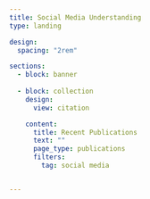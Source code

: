 ```yaml
---
title: Social Media Understanding
type: landing

design:
  spacing: "2rem"

sections:
  - block: banner
    
  - block: collection
    design:
      view: citation

    content:
      title: Recent Publications
      text: ""
      page_type: publications
      filters:
        tag: social media


---
```

